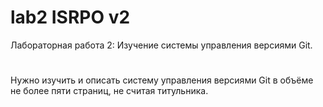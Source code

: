 # lab2 ISRPO v2
Лабораторная работа 2: Изучение системы управления версиями Git.
#
Нужно изучить и описать систему управления версиями Git в объёме не
более пяти страниц, не считая титульника.

